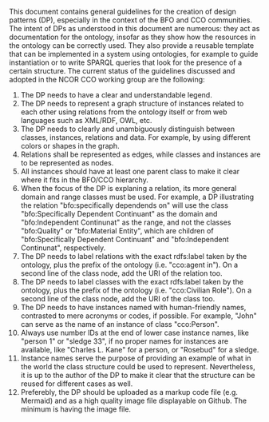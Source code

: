 This document contains general guidelines for the creation of design patterns (DP), especially in the context of the BFO and CCO communities. The intent of DPs as understood in this document are numerous: they act as documentation for the ontology, insofar as they show how the resources in the ontology can be correctly used. They also provide a reusable template that can be implemented in a system using ontologies, for example to guide instantiation or to write SPARQL queries that look for the presence of a certain structure. The current status of the guidelines discussed and adopted in the NCOR CCO working group are the following:

1. The DP needs to have a clear and understandable legend.
2. The DP needs to represent a graph structure of instances related to each other using relations from the ontology itself or from web languages such as XML/RDF, OWL, etc. 
3. The DP needs to clearly and unambiguously distinguish between classes, instances, relations and data. For example, by using different colors or shapes in the graph.
4. Relations shall be represented as edges, while classes and instances are to be represented as nodes.
5. All instances should have at least one parent class to make it clear where it fits in the BFO/CCO hierarchy. 
6. When the focus of the DP is explaning a relation, its more general domain and range classes must be used. For example, a DP illustrating the relation "bfo:specifically dependends on" will use the class "bfo:Specifically Dependent Continuant" as the domain and "bfo:Independent Continunat" as the range, and not the classes "bfo:Quality" or "bfo:Material Entity", which are children of "bfo:Specifically Dependent Continuant" and "bfo:Independent Continunat", respectively.  
7. The DP needs to label relations with the exact rdfs:label taken by the ontology, plus the prefix of the ontology (i.e. "cco:agent in"). On a second line of the class node, add the URI of the relation too.
8. The DP needs to label classes with the exact rdfs:label taken by the ontology, plus the prefix of the ontology (i.e. "cco:Civilian Role"). On a second line of the class node, add the URI of the class too.
9. The DP needs to have instances named with human-friendly names, contrasted to mere acronyms or codes, if possible. For example, "John" can serve as the name of an instance of class "cco:Person". 
10. Always use number IDs at the end of lower case instance names, like "person 1" or "sledge 33", if no proper names for instances are available, like "Charles L. Kane" for a person, or "Rosebud" for a sledge.
11. Instance names serve the purpose of providing an example of what in the world the class structure could be used to represent. Nevertheless, it is up to the author of the DP to make it clear that the structure can be reused for different cases as well.
12. Preferebly, the DP should be uploaded as a markup code file (e.g. Mermaid) and as a high quality image file displayable on Github. The minimum is having the image file.


